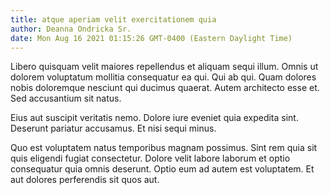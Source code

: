 ```yaml
---
title: atque aperiam velit exercitationem quia
author: Deanna Ondricka Sr.
date: Mon Aug 16 2021 01:15:26 GMT-0400 (Eastern Daylight Time)
---
```

Libero quisquam velit maiores repellendus et aliquam sequi illum. Omnis ut dolorem voluptatum mollitia consequatur ea qui. Qui ab qui. Quam dolores nobis doloremque nesciunt qui ducimus quaerat. Autem architecto esse et. Sed accusantium sit natus.

 Eius aut suscipit veritatis nemo. Dolore iure eveniet quia expedita sint. Deserunt pariatur accusamus. Et nisi sequi minus.

 Quo est voluptatem natus temporibus magnam possimus. Sint rem quia sit quis eligendi fugiat consectetur. Dolore velit labore laborum et optio consequatur quia omnis deserunt. Optio eum ad autem est voluptatem. Et aut dolores perferendis sit quos aut.